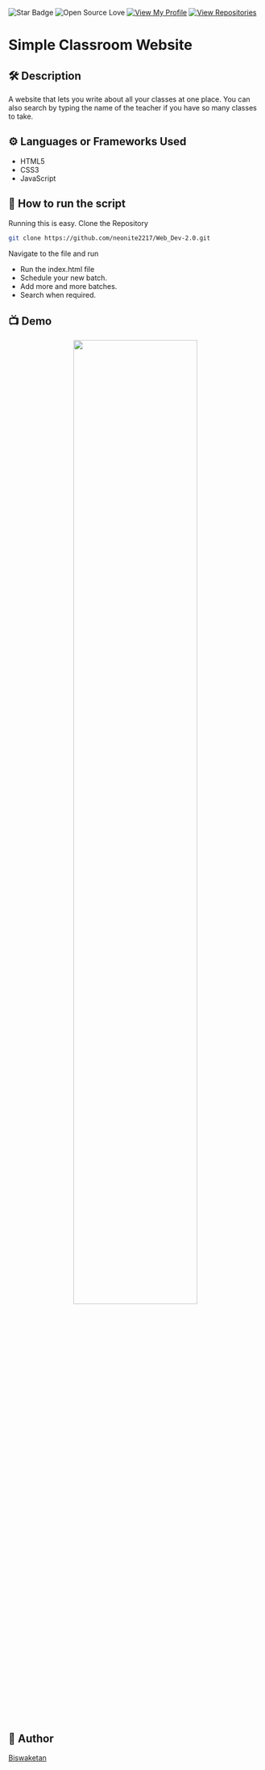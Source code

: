 ![Star Badge](https://img.shields.io/static/v1?label=%F0%9F%8C%9F&message=If%20Useful&style=style=flat&color=BC4E99)
![Open Source Love](https://badges.frapsoft.com/os/v1/open-source.svg?v=103)
[![View My Profile](https://img.shields.io/badge/View-My_Profile-green?logo=GitHub)](https://github.com/neonite2217)
[![View Repositories](https://img.shields.io/badge/View-My_Repositories-blue?logo=GitHub)](https://github.com/neonite2217?tab=repositories)

# Simple Classroom Website

## 🛠️ Description
A website that lets you write about all your classes at one place. You can also search by typing the name of the teacher if you have so many classes to take.

## ⚙️ Languages or Frameworks Used
<ul>
  <li>HTML5</li>
  <li>CSS3</li>
  <li>JavaScript</li>
</ul>

## 🌟 How to run the script
Running this is easy.
Clone the Repository

```sh
git clone https://github.com/neonite2217/Web_Dev-2.0.git
```

Navigate to the file and run

- Run the index.html file
- Schedule your new batch.
- Add more and more batches.
- Search when required.

## 📺 Demo
<p align="center">
<img src="image.png" width=70% height=70%>


## 🤖 Author
[Biswaketan](https://github.com/neonite2217/)
